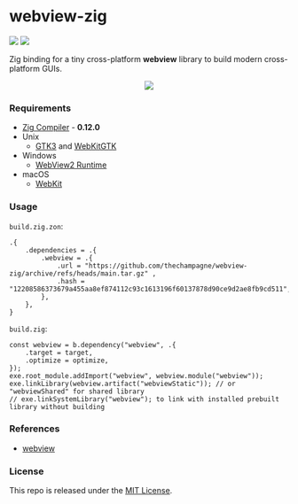 # webview-zig

[![](https://img.shields.io/github/v/tag/thechampagne/webview-zig?label=version)](https://github.com/thechampagne/webview-zig/releases/latest) [![](https://img.shields.io/github/license/thechampagne/webview-zig)](https://github.com/thechampagne/webview-zig/blob/main/LICENSE)

Zig binding for a tiny cross-platform **webview** library to build modern cross-platform GUIs.

<p align="center">
<img src="https://raw.githubusercontent.com/thechampagne/webview-zig/main/.github/assets/screenshot.png"/>
</p>

### Requirements
 - [Zig Compiler](https://ziglang.org/) - **0.12.0**
 - Unix
   - [GTK3](https://webkitgtk.org/) and [WebKitGTK](https://webkitgtk.org/)
 - Windows
   - [WebView2 Runtime](https://developer.microsoft.com/en-us/microsoft-edge/webview2/)
 - macOS
   - [WebKit](https://webkit.org/)

### Usage
`build.zig.zon`:
```zig
.{
    .dependencies = .{
        .webview = .{
            .url = "https://github.com/thechampagne/webview-zig/archive/refs/heads/main.tar.gz" ,
            .hash = "12208586373679a455aa8ef874112c93c1613196f60137878d90ce9d2ae8fb9cd511",
        },
    },
}
```
`build.zig`:
```zig
const webview = b.dependency("webview", .{
    .target = target,
    .optimize = optimize,
});
exe.root_module.addImport("webview", webview.module("webview"));
exe.linkLibrary(webview.artifact("webviewStatic")); // or "webviewShared" for shared library
// exe.linkSystemLibrary("webview"); to link with installed prebuilt library without building
```

### References
 - [webview](https://github.com/webview/webview)

### License

This repo is released under the [MIT License](https://github.com/thechampagne/webview-zig/blob/main/LICENSE).
